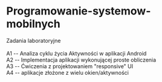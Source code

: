 # Programowanie-systemow-mobilnych
Zadania laboratoryjne\
\
A1 -- Analiza cyklu życia Aktywności w aplikacji Android\
A2 -- Implementacja aplikacji wykonującej proste obliczenia\
A3 -- Ćwiczenia z projektowaniem "responsive" UI\
A4 -- aplikacje złożone z wielu okien/aktywności